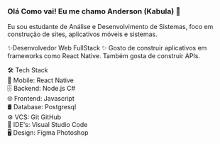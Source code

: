 ### Olá Como vai! Eu me chamo Anderson (Kabula) 👋

Eu sou estudante de Análise e Desenvolvimento de Sistemas, foco em construção de sites, aplicativos móveis e sistemas.

✨Desenvolvedor Web FullStack
✨ Gosto de construir aplicativos em frameworks como React Native. Também gosta de construir APIs.

🛠  Tech Stack <br>
📱  Mobile:  React Native<br>
🗄  Backend:  Node.js C#<br>
🌐  Frontend:  Javascript<br>
🛢  Database:  Postgresql<br>
⚙️  VCS:   Git GitHub<br>
🔧  IDE's:  Visual Studio Code<br>
🖥  Design:  Figma Photoshop<br>

<!--
**Kabula21/Kabula21** is a ✨ _special_ ✨ repository because its `README.md` (this file) appears on your GitHub profile.
-->
